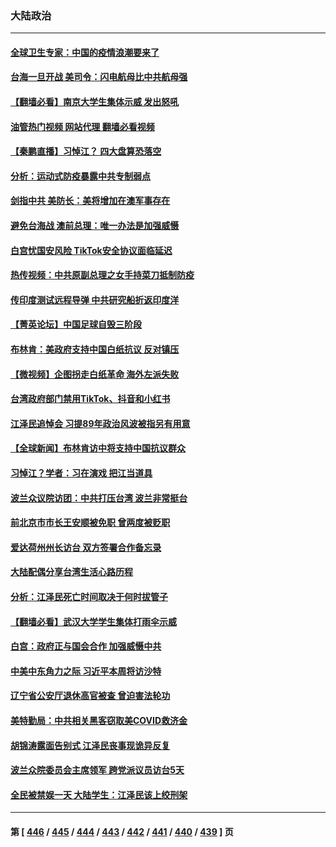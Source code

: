 ### 大陆政治
---
#### [全球卫生专家：中国的疫情浪潮要来了](../../pages/ncid277/n13879888.md?12071645) 
#### [台海一旦开战 美司令：闪电航母比中共航母强](../../pages/ncid277/n13879801.md?12071645) 
#### [【翻墙必看】南京大学生集体示威 发出怒吼](../../pages/ncid277/n13879878.md?12071645) 
#### [油管热门视频 网站代理 翻墙必看视频](http://138.2.39.72:81/youtube.html?epic-marker?12071645)
#### [【秦鹏直播】习悼江？ 四大盘算恐落空](../../pages/ncid277/n13879660.md?12071645) 
#### [分析：运动式防疫暴露中共专制弱点](../../pages/ncid277/n13879640.md?12071645) 
#### [剑指中共 美防长：美将增加在澳军事存在](../../pages/ncid277/n13879619.md?12071645) 
#### [避免台海战 澳前总理：唯一办法是加强威慑](../../pages/ncid277/n13879719.md?12071645) 
#### [白宫忧国安风险 TikTok安全协议面临延迟](../../pages/ncid277/n13879684.md?12071645) 
#### [热传视频：中共原副总理之女手持菜刀抵制防疫](../../pages/ncid277/n13879663.md?12071645) 
#### [传印度测试远程导弹 中共研究船折返印度洋](../../pages/ncid277/n13879630.md?12071645) 
#### [【菁英论坛】中国足球自毁三阶段](../../pages/ncid277/n13879573.md?12071645) 
#### [布林肯：美政府支持中国白纸抗议 反对镇压](../../pages/ncid277/n13879629.md?12071645) 
#### [【微视频】企图拐走白纸革命 海外左派失败](../../pages/ncid277/n13879560.md?12071645) 
#### [台湾政府部门禁用TikTok、抖音和小红书](../../pages/ncid277/n13879489.md?12071645) 
#### [江泽民追悼会 习提89年政治风波被指另有用意](../../pages/ncid277/n13879438.md?12071645) 
#### [【全球新闻】布林肯访中将支持中国抗议群众](../../pages/ncid277/n13879543.md?12071645) 
#### [习悼江？学者：习在演戏 把江当道具](../../pages/ncid277/n13879382.md?12071645) 
#### [波兰众议院访团：中共打压台湾 波兰非常挺台](../../pages/ncid277/n13879433.md?12071645) 
#### [前北京市市长王安顺被免职 曾两度被贬职](../../pages/ncid277/n13879386.md?12071645) 
#### [爱达荷州州长访台 双方签署合作备忘录](../../pages/ncid277/n13879325.md?12071645) 
#### [大陆配偶分享台湾生活心路历程](../../pages/ncid277/n13879300.md?12071645) 
#### [分析：江泽民死亡时间取决于何时拔管子](../../pages/ncid277/n13879271.md?12071645) 
#### [【翻墙必看】武汉大学学生集体打雨伞示威](../../pages/ncid277/n13879194.md?12071645) 
#### [白宫：政府正与国会合作 加强威慑中共](../../pages/ncid277/n13879133.md?12071645) 
#### [中美中东角力之际 习近平本周将访沙特](../../pages/ncid277/n13879110.md?12071645) 
#### [辽宁省公安厅退休高官被查 曾迫害法轮功](../../pages/ncid277/n13878999.md?12071645) 
#### [美特勤局：中共相关黑客窃取美COVID救济金](../../pages/ncid277/n13879086.md?12071645) 
#### [胡锦涛露面告别式 江泽民丧事现诡异反复](../../pages/ncid277/n13879061.md?12071645) 
#### [波兰众院委员会主席领军 跨党派议员访台5天](../../pages/ncid277/n13878920.md?12071645) 
#### [全民被禁娱一天 大陆学生：江泽民该上绞刑架](../../pages/ncid277/n13878932.md?12071645) 

---
#### 第 [ [446](./446.md?12071645) / [445](./445.md?12071645) / [444](./444.md?12071645) / [443](./443.md?12071645) / [442](./442.md?12071645) / [441](./441.md?12071645) / [440](./440.md?12071645) / [439](./439.md?12071645) ] 页
